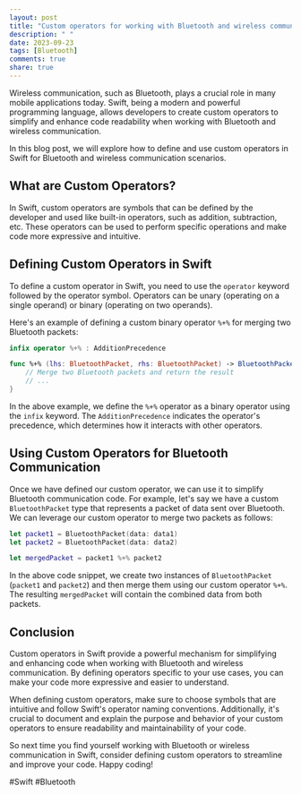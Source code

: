 ```yaml
---
layout: post
title: "Custom operators for working with Bluetooth and wireless communication in Swift"
description: " "
date: 2023-09-23
tags: [Bluetooth]
comments: true
share: true
---
```


Wireless communication, such as Bluetooth, plays a crucial role in many mobile applications today. Swift, being a modern and powerful programming language, allows developers to create custom operators to simplify and enhance code readability when working with Bluetooth and wireless communication.

In this blog post, we will explore how to define and use custom operators in Swift for Bluetooth and wireless communication scenarios.

## What are Custom Operators?

In Swift, custom operators are symbols that can be defined by the developer and used like built-in operators, such as addition, subtraction, etc. These operators can be used to perform specific operations and make code more expressive and intuitive.

## Defining Custom Operators in Swift

To define a custom operator in Swift, you need to use the `operator` keyword followed by the operator symbol. Operators can be unary (operating on a single operand) or binary (operating on two operands).

Here's an example of defining a custom binary operator `%+%` for merging two Bluetooth packets:

```swift
infix operator %+% : AdditionPrecedence

func %+% (lhs: BluetoothPacket, rhs: BluetoothPacket) -> BluetoothPacket {
    // Merge two Bluetooth packets and return the result
    // ...
}
```

In the above example, we define the `%+%` operator as a binary operator using the `infix` keyword. The `AdditionPrecedence` indicates the operator's precedence, which determines how it interacts with other operators.

## Using Custom Operators for Bluetooth Communication

Once we have defined our custom operator, we can use it to simplify Bluetooth communication code. For example, let's say we have a custom `BluetoothPacket` type that represents a packet of data sent over Bluetooth. We can leverage our custom operator to merge two packets as follows:

```swift
let packet1 = BluetoothPacket(data: data1)
let packet2 = BluetoothPacket(data: data2)

let mergedPacket = packet1 %+% packet2
```

In the above code snippet, we create two instances of `BluetoothPacket` (`packet1` and `packet2`) and then merge them using our custom operator `%+%`. The resulting `mergedPacket` will contain the combined data from both packets.

## Conclusion

Custom operators in Swift provide a powerful mechanism for simplifying and enhancing code when working with Bluetooth and wireless communication. By defining operators specific to your use cases, you can make your code more expressive and easier to understand.

When defining custom operators, make sure to choose symbols that are intuitive and follow Swift's operator naming conventions. Additionally, it's crucial to document and explain the purpose and behavior of your custom operators to ensure readability and maintainability of your code.

So next time you find yourself working with Bluetooth or wireless communication in Swift, consider defining custom operators to streamline and improve your code. Happy coding!

#Swift #Bluetooth